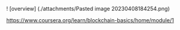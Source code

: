 ! [overview] (./attachments/Pasted image 20230408184254.png)

https://www.coursera.org/learn/blockchain-basics/home/module/1